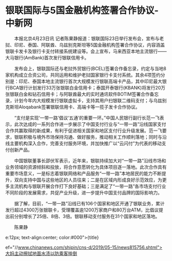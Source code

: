 # 银联国际与5国金融机构签署合作协议-中新网

　　本报北京4月23日讯 记者陈果静报道：银联国际23日举行发布会，宣布与老挝、印尼、泰国、阿联酋、乌兹别克斯坦等5国金融机构签署合作协议，内容涵盖银联卡发卡及银行卡支付转接系统建设等。会上宣布，马来西亚本地主流银行——大马银行(AmBank)首次发行银联信用卡。

　　发布会上，银联国际还与老挝外贸银行(BCEL)签署合作备忘录，约定与当地8家机构成立合资公司，共同运用和维护老挝国家银行卡支付系统。其余4项签约分别是：印尼、泰国本地主流银行首次大规模发行银联高端卡产品，其中印尼最大银行BCA银行计划发行33万张银联白金信用卡；泰国开泰银行(KBANK)将发行20万张银联白金和钻石信用卡；与阿联酋最大的实时通讯软件BOTIM签署合作备忘录，计划今年内大规模发行银联虚拟卡，支持其用户扫银联二维码支付；与乌兹别克斯坦Aloqabank签署银联信用卡、高端卡等一揽子发卡合作协议。

　　“支付是实现‘一带一路’倡议‘五通’的重要一环。”中国人民银行副行长范一飞表示，此次达成的一系列合作进一步展示了中国支付行业与“一带一路”沿线国家支付合作共赢取得的新成果，有利于促进相关国家和地区支付行业升级发展。范一飞要求，银联积极与境外市场保持沟通、做好服务，推动相关工作顺利落地；同时与沿线主要机构深入合作，完善支付服务环境，并加快推广以“云闪付”为代表的移动支付创新产品。

　　中国银联董事长邵伏军表示，近年来，银联持续加大对“一带一路”沿线市场和业务领域的资源倾斜和投放，将合作意愿转化为具体项目逐一落地。此次合作具有重要市场意义，一是标志着银联网络和产品服务“一带一路”本地居民的能力不断提升，双向支持中国与这些地区的人员往来；二是在区域内形成良好示范效应，为更多主流机构与银联开展合作打下良好基础；三是满足了“一带一路”各市场支付行业不同阶段的发展需求，共促产业升级，进一步提升中国支付品牌的国际影响力。

　　据了解，目前，“一带一路”沿线已有106个国家和地区开通了银联业务，累计发行超过4300万张银联卡，受理覆盖逾1200万家商户和80万台ATM，比倡议提出前分别增长了25倍、8倍、3倍。银联移动支付服务在31个国家和地区落地。

　　陈果静

e:12px; text-align:center; color:#000">{title}

ef="//www.chinanews.com/shipin/cns-d/2019/05-15/news815756.shtml">大妈主动擦拭地面水渍以防乘客摔倒
